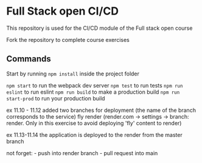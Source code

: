 # Full Stack open CI/CD

This repository is used for the CI/CD module of the Full stack open course

Fork the repository to complete course exercises

## Commands

Start by running `npm install` inside the project folder

`npm start` to run the webpack dev server
`npm test` to run tests
`npm run eslint` to run eslint
`npm run build` to make a production build
`npm run start-prod` to run your production build

ex 11.10 - 11.12
  added two branches for deployment (the name of the branch corresponds to the service)
    fly
    render  (render.com -> settings -> branch: render. Only in this exercise to avoid deploying 'fly' content to render)

ex 11.13-11.14
    the application is deployed to the render from the master branch

  not forget:
    - push into render branch
    - pull request into main